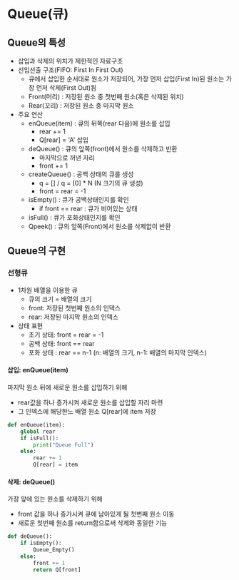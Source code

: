 # Queue(큐)
## Queue의 특성
- 삽입과 삭제의 위치가 제한적인 자료구조
- 선입선출 구조(FIFO: First In First Out)
    - 큐에서 삽입한 순서대로 원소가 저장되어, 가장 먼저 삽입(First In)된 원소는 가장 먼저 삭제(First Out)됨
    - Front(머리) : 저장된 원소 중 첫번째 원소(혹은 삭제된 위치)
    - Rear(꼬리) : 저장된 원소 중 마지막 원소
- 주요 연산
    - enQueue(item) : 큐의 뒤쪽(rear 다음)에 원소를 삽입
        - rear += 1
        - Q[rear] = 'A' 삽입
    - deQueue() : 큐의 앞쪽(front)에서 원소를 삭제하고 반환
        - 마지막으로 꺼낸 자리
        - front += 1
    - createQueue() : 공백 상태의 큐를 생성
        - q = []   /  q = [0] * N  (N 크기의 큐 생성)
        - front = rear = -1
    - isEmpty() : 큐가 공백상태인지를 확인
        - if front == rear : 큐가 비어있는 상태
    - isFull() : 큐가 포화상태인지를 확인
    - Qpeek() : 큐의 앞쪽(Front)에서 원소를 삭제없이 반환

## Queue의 구현
### 선형큐
- 1차원 배열을 이용한 큐
    - 큐의 크기 = 배열의 크기
    - front: 저장된 첫번째 원소의 인덱스
    - rear: 저장된 마지막 원소의 인덱스
- 상태 표현
    - 초기 상태: front = rear = -1
    - 공백 상태: front == rear
    - 포화 상태 : rear == n-1 (n: 배열의 크기, n-1: 배열의 마지막 인덱스)

#### 삽입: enQueue(item)
마지막 원소 뒤에 새로운 원소를 삽입하기 위해  
- rear값을 하나 증가시켜 새로운 원소를 삽입할 자리 마련
- 그 인덱스에 해당한느 배열 원소 Q[rear]에 item 저장
```python
def enQueue(item):
    global rear
    if isFull():
        print("Queue Full")
    else:
        rear += 1
        Q[rear] = item
```

#### 삭제: deQueue()
가장 앞에 있는 원소를 삭제하기 위해  
- front 값을 하나 증가시켜 큐에 남아있게 될 첫번째 원소 이동
- 새로운 첫번째 원소를 return함으로써 삭제와 동일한 기능
```python
def deQueue():
    if isEmpty(): 
        Queue_Empty()
    else: 
        front += 1
        return Q[front]
```